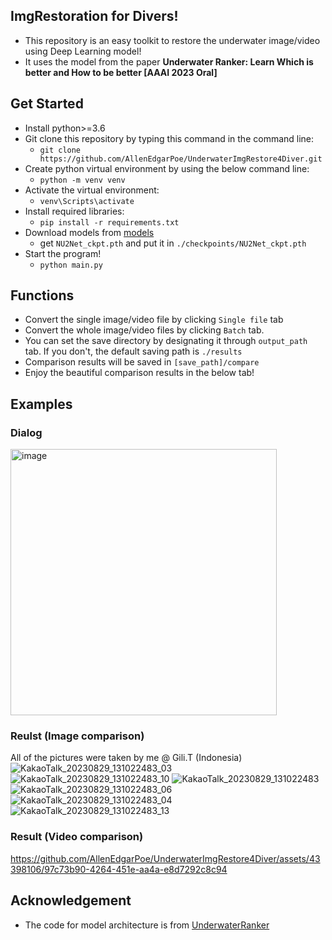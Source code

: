 
## ImgRestoration for Divers!

- This repository is an easy toolkit to restore the underwater image/video using Deep Learning model! 
- It uses the model from the paper **Underwater Ranker: Learn Which is better and How to be better [AAAI 2023 Oral]**


## Get Started

- Install python>=3.6
- Git clone this repository by typing this command in the command line: 
  - `git clone https://github.com/AllenEdgarPoe/UnderwaterImgRestore4Diver.git`
- Create python virtual environment by using the below command line:
  - `python -m venv venv`
- Activate the virtual environment:
  - `venv\Scripts\activate`
- Install required libraries:
  - `pip install -r requirements.txt`
- Download models from [models](https://drive.google.com/drive/folders/1foW7uXG0GfdGzIDQEhXA82PJryGRQ3aM)
  - get `NU2Net_ckpt.pth` and put it in `./checkpoints/NU2Net_ckpt.pth` 
- Start the program! 
  - `python main.py`


## Functions
- Convert the single image/video file by clicking `Single file` tab 
- Convert the whole image/video files by clicking `Batch` tab. 
- You can set the save directory by designating it through `output_path` tab. If you don't, the default saving path is `./results`
- Comparison results will be saved in `[save_path]/compare`
- Enjoy the beautiful comparison results in the below tab! 

## Examples

### Dialog
<img width="426" alt="image" src="https://github.com/AllenEdgarPoe/UnderwaterImgRestore4Diver/assets/43398106/8e61b799-bf4e-4f1b-954c-9c8c5efe37da">

### Reulst (Image comparison)
All of the pictures were taken by me @ Gili.T (Indonesia) 
![KakaoTalk_20230829_131022483_03](https://github.com/AllenEdgarPoe/UnderwaterImgRestore4Diver/assets/43398106/e9763721-228c-4d24-bad3-7ec4203aeee4)
![KakaoTalk_20230829_131022483_10](https://github.com/AllenEdgarPoe/UnderwaterImgRestore4Diver/assets/43398106/61ee46d6-7519-47f2-a80b-165f77114234)
![KakaoTalk_20230829_131022483](https://github.com/AllenEdgarPoe/UnderwaterImgRestore4Diver/assets/43398106/edcbdf16-7cbf-44d5-bf91-5006d5abc678)
![KakaoTalk_20230829_131022483_06](https://github.com/AllenEdgarPoe/UnderwaterImgRestore4Diver/assets/43398106/1dfe7bcf-28d6-4931-bbcf-f270e1988d08)
![KakaoTalk_20230829_131022483_04](https://github.com/AllenEdgarPoe/UnderwaterImgRestore4Diver/assets/43398106/c2e6db9e-8efb-466d-b5a6-5ccb8b48414d)
![KakaoTalk_20230829_131022483_13](https://github.com/AllenEdgarPoe/UnderwaterImgRestore4Diver/assets/43398106/cf5c9891-ce5c-4861-b725-095a8cdf2645)

### Result (Video comparison)

https://github.com/AllenEdgarPoe/UnderwaterImgRestore4Diver/assets/43398106/97c73b90-4264-451e-aa4a-e8d7292c8c94



## Acknowledgement

- The code for model architecture is from [UnderwaterRanker](https://github.com/RQ-Wu/UnderwaterRanker)
